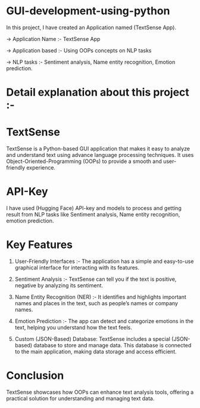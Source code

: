 # GUI-development-using-python
In this project, I have created an Application named (TextSense App). 

-> Application Name :- TextSense App 

-> Application based :- Using OOPs concepts on NLP tasks

-> NLP tasks :-  Sentiment analysis, Name entity recognition, Emotion prediction. 

# Detail explanation about this project :-

# TextSense

TextSense is a Python-based GUI application that makes it easy to analyze and understand text using advance language processing techniques. 
It uses Object-Oriented-Programming (OOPs) to provide a smooth and user-friendly experience.

# API-Key

I have used (Hugging Face) API-key and models to process and getting result from NLP tasks like Sentiment analysis, Name entity recognition, emotion prediction.

# Key Features
1. User-Friendly Interfaces :- The application has a simple and easy-to-use graphical interface for interacting with its features.

2. Sentiment Analysis :- TextSense can tell you if the text is positive, negative by analyzing its sentiment.

3. Name Entity Recognition (NER) :- It identifies and highlights important names and places in the text, such as people’s names or company names.

4. Emotion Prediction :- The app can detect and categorize emotions in the text, helping you understand how the text feels.

5. Custom (JSON-Based) Database: TextSense includes a special (JSON-based) database to store and manage data. This database is connected to the main application, making data storage and access efficient.

# Conclusion
TextSense showcases how OOPs can enhance text analysis tools, offering a practical solution for understanding and managing text data.
